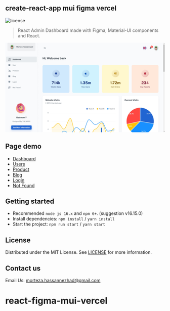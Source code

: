 ## create-react-app mui figma vercel

![license](https://img.shields.io/badge/license-MIT-blue.svg)

> React Admin Dashboard made with Figma, Material-UI components and React.

![preview](public/assets/preview.jpg)

## Page demo

- [Dashboard](https://vercel.app/dashboard/app)
- [Users](https://vercel.app/dashboard/user)
- [Product](https://vercel.app/dashboard/products)
- [Blog](https://vercel.app/dashboard/blog)
- [Login](https://vercel.app/login)
- [Not Found](https://vercel.app/404)

## Getting started

- Recommended `node js 16.x` and `npm 6+`. (suggestion v16.15.0)
- Install dependencies: `npm install` / `yarn install`
- Start the project: `npm run start` / `yarn start`

## License

Distributed under the MIT License. See [LICENSE](https://github.com/themori/pure-react-mui-figma-vercel/blob/main/LICENSE.md) for more information.

## Contact us

Email Us: morteza.hassannezhad@gmail.com

# react-figma-mui-vercel
